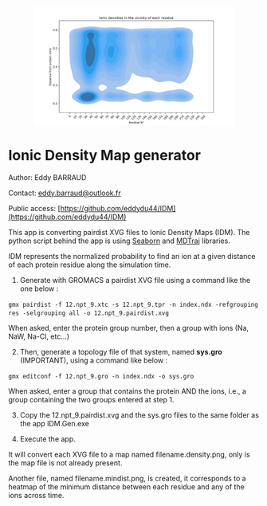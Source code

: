 <p align="center"><img width="400" alt="portfolio_view" src="./IDM.Example.png"></p>

# Ionic Density Map generator

Author: Eddy BARRAUD

Contact: <eddy.barraud@outlook.fr>

Public access: [https://github.com/eddydu44/IDM](https://github.com/eddydu44/IDM)

This app is converting pairdist XVG files to Ionic Density Maps (IDM).
The python script behind the app is using [Seaborn](https://github.com/mwaskom/seaborn) and [MDTraj](https://github.com/mdtraj/mdtraj) libraries.

IDM represents the normalized probability to find an ion at a given distance of each protein residue along the simulation time.

1. Generate with GROMACS a pairdist XVG file using a command like the one below :

`gmx pairdist -f 12.npt_9.xtc -s 12.npt_9.tpr -n index.ndx -refgrouping res -selgrouping all -o 12.npt_9.pairdist.xvg`

When asked, enter the protein group number, then a group with ions (Na, NaW, Na-Cl, etc...)

2. Then, generate a topology file of that system, named **sys.gro** (IMPORTANT), using a command like below :

`gmx editconf -f 12.npt_9.gro -n index.ndx -o sys.gro`

When asked, enter a group that contains the protein AND the ions, i.e., a group containing the two groups entered at step 1.

3. Copy the 12.npt_9.pairdist.xvg and the sys.gro files to the same folder as the app IDM.Gen.exe

4. Execute the app.

It will convert each XVG file to a map named filename.density.png, only is the map file is not already present.

Another file, named filename.mindist.png, is created, it corresponds to a heatmap of the minimum distance between each residue and any of the ions across time. 